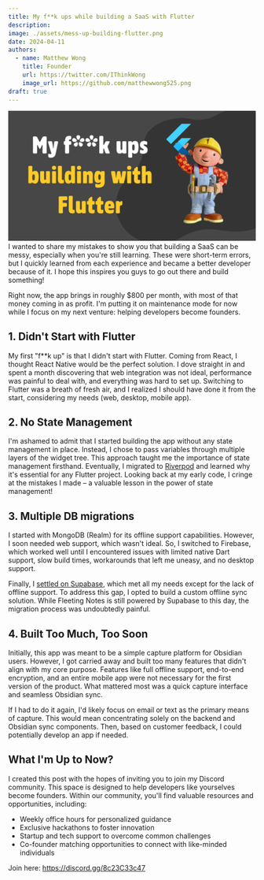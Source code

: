 ```yaml
---
title: My f**k ups while building a SaaS with Flutter
description: 
image: ./assets/mess-up-building-flutter.png
date: 2024-04-11
authors:
  - name: Matthew Wong
    title: Founder
    url: https://twitter.com/IThinkWong
    image_url: https://github.com/matthewwong525.png
draft: true
---
```

![](assets/mess-up-building-flutter.png)
I wanted to share my mistakes to show you that building a SaaS can be messy, especially when you're still learning. These were short-term errors, but I quickly learned from each experience and became a better developer because of it. I hope this inspires you guys to go out there and build something!

Right now, the app brings in roughly $800 per month, with most of that money coming in as profit. I'm putting it on maintenance mode for now while I focus on my next venture: helping developers become founders.

## 1. Didn't Start with Flutter
My first "f\*\*k up" is that I didn't start with Flutter. Coming from React, I thought React Native would be the perfect solution. I dove straight in and spent a month discovering that web integration was not ideal, performance was painful to deal with, and everything
was hard to set up. Switching to Flutter was a breath of fresh air, and I realized I should have done it from the start, considering my needs (web, desktop, mobile app).

## 2. No State Management
I'm ashamed to admit that I started building the app without any state management in place. Instead, I chose to pass variables through multiple layers of the widget tree. This approach taught me the importance of state management firsthand. Eventually, I migrated
to [Riverpod](flutter-riverpod-is-not-complicated.md) and learned why it's essential for any Flutter project. Looking back at my early code, I cringe at the mistakes I made – a valuable lesson in the power of state management!

## 3. Multiple DB migrations
I started with MongoDB (Realm) for its offline support capabilities. However, I soon needed web support, which wasn't ideal. So, I switched to Firebase, which worked well until I encountered issues with limited native Dart support, slow build times, workarounds that left me uneasy, and no desktop support.

Finally, I [settled on Supabase](https://www.fleetingnotes.app/posts/migrating-from-firebase-to-supabase), which met all my needs except for the lack of offline support. To address this gap, I opted to build a custom offline sync solution. While Fleeting Notes is still powered by Supabase to this day, the migration process was undoubtedly painful.

## 4. Built Too Much, Too Soon
Initially, this app was meant to be a simple capture platform for Obsidian users. However, I got carried away and built too many features that didn't align with my core purpose. Features like full offline support, end-to-end encryption, and an entire mobile app were
not necessary for the first version of the product. What mattered most was a quick capture interface and seamless Obsidian sync.

If I had to do it again, I'd likely focus on email or text as the primary means of capture. This would mean concentrating solely on the backend and Obsidian sync components. Then, based on customer feedback, I could potentially develop an app if needed.

## What I'm Up to Now?
I created this post with the hopes of inviting you to join my Discord community. This space is designed to help developers like yourselves become founders. Within our community, you'll find valuable resources and opportunities, including:

* Weekly office hours for personalized guidance
* Exclusive hackathons to foster innovation
* Startup and tech support to overcome common challenges
* Co-founder matching opportunities to connect with like-minded individuals

Join here: https://discord.gg/8c23C33c47
